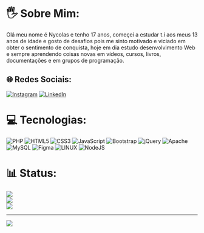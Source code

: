 # 🖐 Sobre Mim:
Olá meu nome é Nycolas e tenho 17 anos, começei a estudar t.i aos meus 13 anos de idade e gosto de desafios pois me sinto motivado e viciado em obter o sentimento de conquista, hoje em dia estudo desenvolvimento Web e sempre aprendendo coisas novas em vídeos, cursos, livros, documentações e em grupos de programação.


## 🌐 Redes Sociais:
[![Instagram](https://img.shields.io/badge/Instagram-%23E4405F.svg?logo=Instagram&logoColor=white)](https://instagram.com/nycolasds) [![LinkedIn](https://img.shields.io/badge/LinkedIn-%230077B5.svg?logo=linkedin&logoColor=white)](https://linkedin.com/in/nycolas-r-639b1b239) 

# 💻 Tecnologias:
![PHP](https://img.shields.io/badge/php-%23777BB4.svg?style=for-the-badge&logo=php&logoColor=white) ![HTML5](https://img.shields.io/badge/html5-%23E34F26.svg?style=for-the-badge&logo=html5&logoColor=white) ![CSS3](https://img.shields.io/badge/css3-%231572B6.svg?style=for-the-badge&logo=css3&logoColor=white) ![JavaScript](https://img.shields.io/badge/javascript-%23323330.svg?style=for-the-badge&logo=javascript&logoColor=%23F7DF1E) ![Bootstrap](https://img.shields.io/badge/bootstrap-%23563D7C.svg?style=for-the-badge&logo=bootstrap&logoColor=white) ![jQuery](https://img.shields.io/badge/jquery-%230769AD.svg?style=for-the-badge&logo=jquery&logoColor=white) ![Apache](https://img.shields.io/badge/apache-%23D42029.svg?style=for-the-badge&logo=apache&logoColor=white) ![MySQL](https://img.shields.io/badge/mysql-%2300f.svg?style=for-the-badge&logo=mysql&logoColor=white) 	![Figma](https://img.shields.io/badge/figma-%23F24E1E.svg?style=for-the-badge&logo=figma&logoColor=white) ![LINUX](https://img.shields.io/badge/Linux-FCC624?style=for-the-badge&logo=linux&logoColor=black) ![NodeJS](https://img.shields.io/badge/node.js-6DA55F?style=for-the-badge&logo=node.js&logoColor=white)


# 📊 Status:
![](https://github-readme-stats.vercel.app/api?username=Nycolas-Roberto&theme=radical&hide_border=true&include_all_commits=false&count_private=false)<br/>
![](https://github-readme-streak-stats.herokuapp.com/?user=Nycolas-Roberto&theme=radical&hide_border=true)<br/>
![](https://github-readme-stats.vercel.app/api/top-langs/?username=Nycolas-Roberto&theme=radical&hide_border=true&include_all_commits=false&count_private=false&layout=compact)

---
[![](https://visitcount.itsvg.in/api?id=Nycolas-Roberto&icon=5&color=12)](https://visitcount.itsvg.in)

